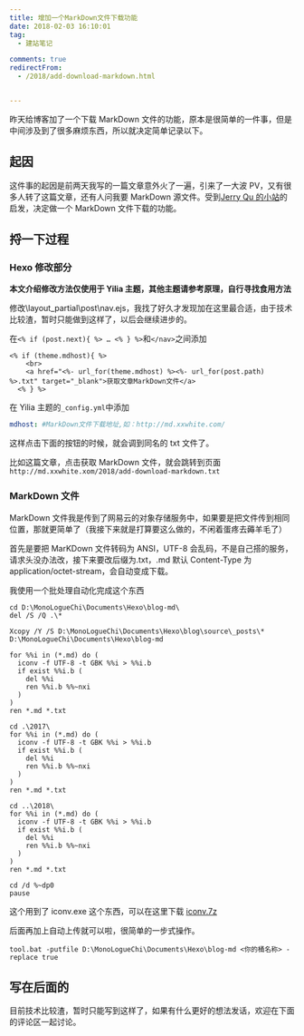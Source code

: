 ```yaml
---
title: 增加一个MarkDown文件下载功能
date: 2018-02-03 16:10:01
tag:
  - 建站笔记

comments: true
redirectFrom:
  - /2018/add-download-markdown.html


---
```


昨天给博客加了一个下载 MarkDown 文件的功能，原本是很简单的一件事，但是中间涉及到了很多麻烦东西，所以就决定简单记录以下。

<!-- more -->

## 起因

这件事的起因是前两天我写的一篇文章意外火了一遍，引来了一大波 PV，又有很多人转了这篇文章，还有人问我要 MarkDown 源文件。受到[Jerry Qu 的小站](https://imququ.com/post/about.html)的启发，决定做一个 MarkDown 文件下载的功能。

## 捋一下过程

### Hexo 修改部分

**本文介绍修改方法仅使用于 Yilia 主题，其他主题请参考原理，自行寻找食用方法**

修改\layout_partial\post\nav.ejs，我找了好久才发现加在这里最合适，由于技术比较渣，暂时只能做到这样了，以后会继续进步的。

在`<% if (post.next){ %> … <% } %>`和`</nav>`之间添加

```ejs
<% if (theme.mdhost){ %>
    <br>
    <a href="<%- url_for(theme.mdhost) %><%- url_for(post.path) %>.txt" target="_blank">获取文章MarkDown文件</a>
  <% } %>
```

在 Yilia 主题的`_config.yml`中添加

```yaml
mdhost: #MarkDown文件下载地址,如：http://md.xxwhite.com/
```

这样点击下面的按钮的时候，就会调到同名的 txt 文件了。

比如这篇文章，点击获取 MarkDown 文件，就会跳转到页面`http://md.xxwhite.xom/2018/add-download-markdown.txt`

### MarkDown 文件

MarkDown 文件我是传到了网易云的对象存储服务中，如果要是把文件传到相同位置，那就更简单了（我接下来就是打算要这么做的，不闲着蛋疼去薅羊毛了）

首先是要把 MarKDown 文件转码为 ANSI，UTF-8 会乱码，不是自己搭的服务，请求头没办法改，接下来要改后缀为.txt，.md 默认 Content-Type 为 application/octet-stream，会自动变成下载。

我使用一个批处理自动化完成这个东西

```
cd D:\MonoLogueChi\Documents\Hexo\blog-md\
del /S /Q .\*

Xcopy /Y /S D:\MonoLogueChi\Documents\Hexo\blog\source\_posts\* D:\MonoLogueChi\Documents\Hexo\blog-md

for %%i in (*.md) do (
  iconv -f UTF-8 -t GBK %%i > %%i.b
  if exist %%i.b (
    del %%i
    ren %%i.b %%~nxi
  )
)
ren *.md *.txt

cd .\2017\
for %%i in (*.md) do (
  iconv -f UTF-8 -t GBK %%i > %%i.b
  if exist %%i.b (
    del %%i
    ren %%i.b %%~nxi
  )
)
ren *.md *.txt

cd ..\2018\
for %%i in (*.md) do (
  iconv -f UTF-8 -t GBK %%i > %%i.b
  if exist %%i.b (
    del %%i
    ren %%i.b %%~nxi
  )
)
ren *.md *.txt

cd /d %~dp0
pause
```

这个用到了 iconv.exe 这个东西，可以在这里下载 [iconv.7z](https://t1.aixinxi.net/o_1c5fbqvmj3u11pp6ml5v6dnfa.7z)

后面再加上自动上传就可以啦，很简单的一步式操作。

```
tool.bat -putfile D:\MonoLogueChi\Documents\Hexo\blog-md <你的桶名称> -replace true
```

## 写在后面的

目前技术比较渣，暂时只能写到这样了，如果有什么更好的想法发话，欢迎在下面的评论区一起讨论。
